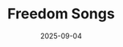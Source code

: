 ---
title: "Freedom Songs"
date: 2025-09-04
description: "Song by Ginosko + Video by Omar O'Sullivan"
video_url: "https://www.youtube.com/watch?v=3AIq_D-zNbo"
video_type: "youtube"
order: 10
---